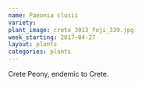 ```yaml
---
name: Paeonia clusii
variety: 
plant_image: crete_3013_fuji_339.jpg
week_starting: 2017-04-27
layout: plants 
categories: plants 
---
```

Crete Peony, endemic to Crete.